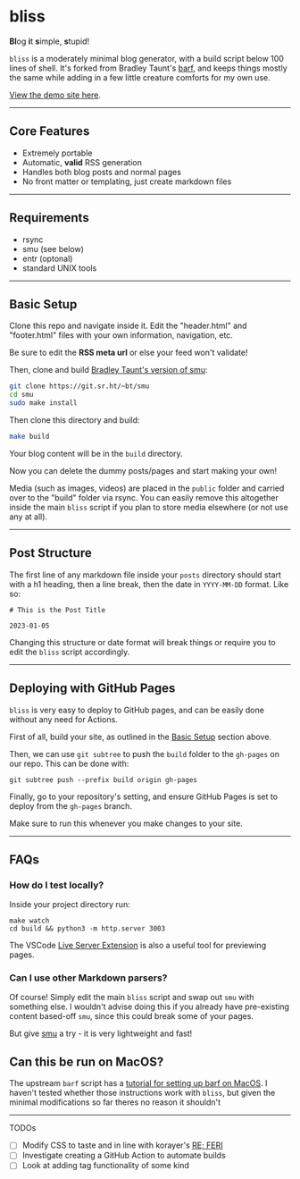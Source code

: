 # bliss

**Bl**og **i**t **s**imple, **s**tupid!

`bliss` is a moderately minimal blog generator, with a build script below 100 lines of shell. It's forked from Bradley Taunt's [barf](https://git.sr.ht/~bt/barf), and keeps things mostly the same while adding in a few little creature comforts for my own use.

[View the demo site here](https://sohalsdr.github.io/bliss).

---

## Core Features

- Extremely portable
- Automatic, **valid** RSS generation
- Handles both blog posts and normal pages
- No front matter or templating, just create markdown files

---

## Requirements

- rsync
- smu (see below)
- entr (optonal)
- standard UNIX tools

---

## Basic Setup

Clone this repo and navigate inside it. Edit the "header.html" and "footer.html" files with your own information, navigation, etc. 

Be sure to edit the **RSS meta url** or else your feed won't validate!

Then, clone and build [Bradley Taunt's version of smu](https://git.sr.ht/~bt/smu):

```sh
git clone https://git.sr.ht/~bt/smu
cd smu
sudo make install
```

Then clone this directory and build:

```sh
make build
```

Your blog content will be in the `build` directory.

Now you can delete the dummy posts/pages and start making your own!

Media (such as images, videos) are placed in the `public` folder and carried over to the "build" folder via rsync. You can easily remove this altogether inside the main `bliss` script if you plan to store media elsewhere (or not use any at all).

---

## Post Structure

The first line of any markdown file inside your `posts` directory should start with a h1 heading, then a line break, then the date in `YYYY-MM-DD` format.
Like so:

```
# This is the Post Title

2023-01-05
```

Changing this structure or date format will break things or require you to edit the `bliss` script accordingly.

---

## Deploying with GitHub Pages

`bliss` is very easy to deploy to GitHub pages, and can be easily done without any need for Actions.

First of all, build your site, as outlined in the [Basic Setup](#basic-setup) section above.

Then, we can use `git subtree` to push the `build` folder to the `gh-pages` on our repo. This can be done with:

```
git subtree push --prefix build origin gh-pages
```

Finally, go to your repository's setting, and ensure GitHub Pages is set to deploy from the `gh-pages` branch. 

Make sure to run this whenever you make changes to your site.

---

## FAQs

### How do I test locally?

Inside your project directory run:

```
make watch
cd build && python3 -m http.server 3003
```

The VSCode [Live Server Extension](https://marketplace.visualstudio.com/items?itemName=ritwickdey.LiveServer) is also a useful tool for previewing pages.

### Can I use other Markdown parsers?

Of course! Simply edit the main `bliss` script and swap out `smu` with something else. I wouldn't advise doing this if you already have pre-existing content based-off `smu`, since this could break some of your pages.

But give [smu](https://git.sr.ht/~bt/smu) a try - it is very lightweight and fast!

## Can this be run on MacOS?

The upstream `barf` script has a [tutorial for setting up barf on MacOS](https://barf.bt.ht/macos). I haven't tested whether those instructions work with `bliss`, but given the minimal modifications so far theres no reason it shouldn't

---

TODOs

- [ ] Modify CSS to taste and in line with korayer's [RE; FERI](https://referi.de/)
- [ ] Investigate creating a GitHub Action to automate builds
- [ ] Look at adding tag functionality of some kind